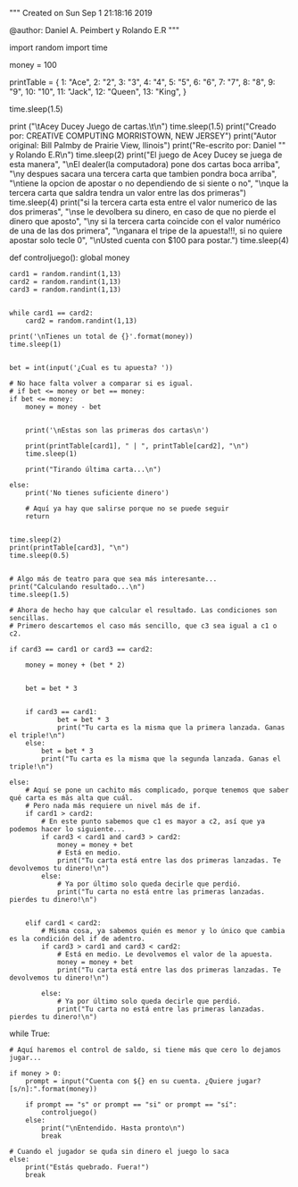 """
Created on Sun Sep  1 21:18:16 2019

@author: Daniel A. Peimbert y Rolando E.R
"""

import random
import time

money = 100

printTable = {
                1: "Ace",
                2: "2",
                3: "3",
                4: "4",
                5: "5",
                6: "6",
                7: "7",
                8: "8",
                9: "9",
                10: "10",
                11: "Jack",
                12: "Queen",
                13: "King",
            }

time.sleep(1.5)

print ("\tAcey Ducey Juego de cartas.\t\n")
time.sleep(1.5)
print("Creado por: CREATIVE COMPUTING  MORRISTOWN, NEW JERSEY")
print("Autor original: Bill Palmby de Prairie View, Ilinois")
print("Re-escrito por: Daniel "" y Rolando E.R\n")
time.sleep(2)
print("El juego de Acey Ducey se juega de esta manera", 
"\nEl dealer(la computadora) pone dos cartas boca arriba",
"\ny despues sacara una tercera carta que tambien pondra boca arriba",
"\ntiene la opcion de apostar o no dependiendo de si siente o no",
"\nque la tercera carta que saldra tendra un valor entre las dos primeras")
time.sleep(4)
print("si la tercera carta esta entre el valor numerico de las dos primeras",
"\nse le devolbera su dinero, en caso de que no pierde el dinero que aposto",
"\ny si la tercera carta coincide con el valor numérico de una de las dos primera",
"\nganara el tripe de la apuesta!!!, si no quiere apostar solo tecle 0",
"\nUsted cuenta con $100 para postar.")
time.sleep(4)


def controljuego():
    global money
    
    card1 = random.randint(1,13)
    card2 = random.randint(1,13)
    card3 = random.randint(1,13)


    while card1 == card2:
        card2 = random.randint(1,13)

    print('\nTienes un total de {}'.format(money))
    time.sleep(1)


    bet = int(input('¿Cual es tu apuesta? '))

    # No hace falta volver a comparar si es igual.
    # if bet <= money or bet == money:
    if bet <= money:
        money = money - bet


        print('\nEstas son las primeras dos cartas\n')

        print(printTable[card1], " | ", printTable[card2], "\n") 
        time.sleep(1)

        print("Tirando última carta...\n")

    else:
        print('No tienes suficiente dinero')

        # Aquí ya hay que salirse porque no se puede seguir
        return


    time.sleep(2)
    print(printTable[card3], "\n")
    time.sleep(0.5)


    # Algo más de teatro para que sea más interesante...
    print("Calculando resultado...\n")
    time.sleep(1.5)

    # Ahora de hecho hay que calcular el resultado. Las condiciones son sencillas.
    # Primero descartemos el caso más sencillo, que c3 sea igual a c1 o c2.

    if card3 == card1 or card3 == card2:

        money = money + (bet * 2)

  
        bet = bet * 3


        if card3 == card1:
                bet = bet * 3
                print("Tu carta es la misma que la primera lanzada. Ganas el triple!\n")
        else:
            bet = bet * 3
            print("Tu carta es la misma que la segunda lanzada. Ganas el triple!\n")

    else:
        # Aquí se pone un cachito más complicado, porque tenemos que saber qué carta es más alta que cuál.
        # Pero nada más requiere un nivel más de if.
        if card1 > card2:
            # En este punto sabemos que c1 es mayor a c2, así que ya podemos hacer lo siguiente...
            if card3 < card1 and card3 > card2:
                money = money + bet
                # Está en medio.
                print("Tu carta está entre las dos primeras lanzadas. Te devolvemos tu dinero!\n")
            else: 
                # Ya por último solo queda decirle que perdió.
                print("Tu carta no está entre las primeras lanzadas. pierdes tu dinero!\n")


        elif card1 < card2:
            # Misma cosa, ya sabemos quién es menor y lo único que cambia es la condición del if de adentro.
            if card3 > card1 and card3 < card2:
                # Está en medio. Le devolvemos el valor de la apuesta.
                money = money + bet
                print("Tu carta está entre las dos primeras lanzadas. Te devolvemos tu dinero!\n")
    
            else: 
                # Ya por último solo queda decirle que perdió.
                print("Tu carta no está entre las primeras lanzadas. pierdes tu dinero!\n")
                
while True:

    # Aquí haremos el control de saldo, si tiene más que cero lo dejamos jugar...

    if money > 0:
        prompt = input("Cuenta con ${} en su cuenta. ¿Quiere jugar? [s/n]:".format(money))

        if prompt == "s" or prompt == "si" or prompt == "sí":
            controljuego()
        else:
            print("\nEntendido. Hasta pronto\n")
            break

    # Cuando el jugador se quda sin dinero el juego lo saca
    else:
        print("Estás quebrado. Fuera!")
        break   
